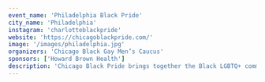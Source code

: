 ```yaml
---
event_name: 'Philadelphia Black Pride'
city_name: 'Philadelphia'
instagram: 'charlotteblackpride'
website: 'https://chicagoblackpride.com/'
image: '/images/philadelphia.jpg'
organizers: 'Chicago Black Gay Men’s Caucus'
sponsors: ['Howard Brown Health']
description: 'Chicago Black Pride brings together the Black LGBTQ+ community for celebration, empowerment, and advocacy in the Windy City.'
---
```

